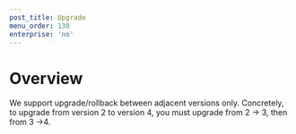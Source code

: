 ```yaml
---
post_title: Upgrade
menu_order: 130
enterprise: 'no'
---
```


# Overview
We support upgrade/rollback between adjacent versions only. Concretely, to upgrade from version 2 to version 4, you must upgrade from 2 -> 3, then from 3 ->4.

